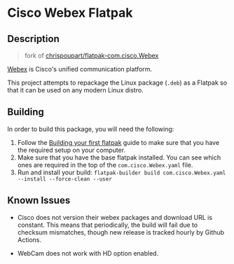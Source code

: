 # Cisco Webex Flatpak

## Description

> fork of [chrispoupart/flatpak-com.cisco.Webex](https://github.com/chrispoupart/flatpak-com.cisco.Webex)

[Webex](https://www.webex.com/) is Cisco's unified communication platform.

This project attempts to repackage the Linux package (`.deb`) as a Flatpak so that it can be used on any modern Linux distro.

## Building

In order to build this package, you will need the following:

1. Follow the [Building your first flatpak](https://docs.flatpak.org/en/latest/first-build.html) guide to make sure that you have the required setup on your computer.
1. Make sure that you have the base flatpak installed. You can see which ones
   are required in the top of the `com.cisco.Webex.yaml` file.
1. Run and install your build: `flatpak-builder build com.cisco.Webex.yaml --install --force-clean --user`

## Known Issues

- Cisco does not version their webex packages and download URL is constant. This means that periodically, the build will fail due to checksum mismatches, though new release is tracked hourly by Github Actions.

- WebCam does not work with HD option enabled.
